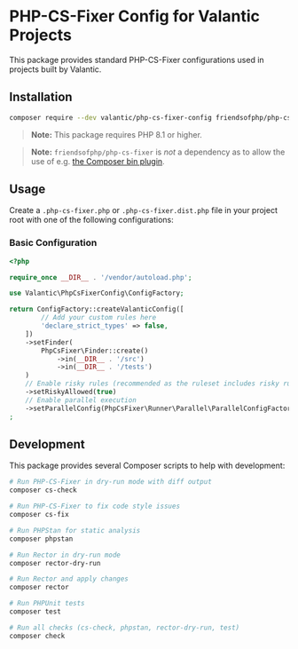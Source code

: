 # PHP-CS-Fixer Config for Valantic Projects

This package provides standard PHP-CS-Fixer configurations used in projects built by Valantic.

## Installation

```bash
composer require --dev valantic/php-cs-fixer-config friendsofphp/php-cs-fixer
```

> **Note:** This package requires PHP 8.1 or higher.

> **Note:** `friendsofphp/php-cs-fixer` is _not_ a dependency as to allow the use of e.g. [the Composer bin plugin](https://github.com/bamarni/composer-bin-plugin).

## Usage

Create a `.php-cs-fixer.php` or `.php-cs-fixer.dist.php` file in your project root with one of the following configurations:

### Basic Configuration

```php
<?php

require_once __DIR__ . '/vendor/autoload.php';

use Valantic\PhpCsFixerConfig\ConfigFactory;

return ConfigFactory::createValanticConfig([
        // Add your custom rules here
        'declare_strict_types' => false,
    ])
    ->setFinder(
        PhpCsFixer\Finder::create()
            ->in(__DIR__ . '/src')
            ->in(__DIR__ . '/tests')
    )
    // Enable risky rules (recommended as the ruleset includes risky rules)
    ->setRiskyAllowed(true)
    // Enable parallel execution
    ->setParallelConfig(PhpCsFixer\Runner\Parallel\ParallelConfigFactory::detect())
;
```

## Development

This package provides several Composer scripts to help with development:

```bash
# Run PHP-CS-Fixer in dry-run mode with diff output
composer cs-check

# Run PHP-CS-Fixer to fix code style issues
composer cs-fix

# Run PHPStan for static analysis
composer phpstan

# Run Rector in dry-run mode
composer rector-dry-run

# Run Rector and apply changes
composer rector

# Run PHPUnit tests
composer test

# Run all checks (cs-check, phpstan, rector-dry-run, test)
composer check
```
